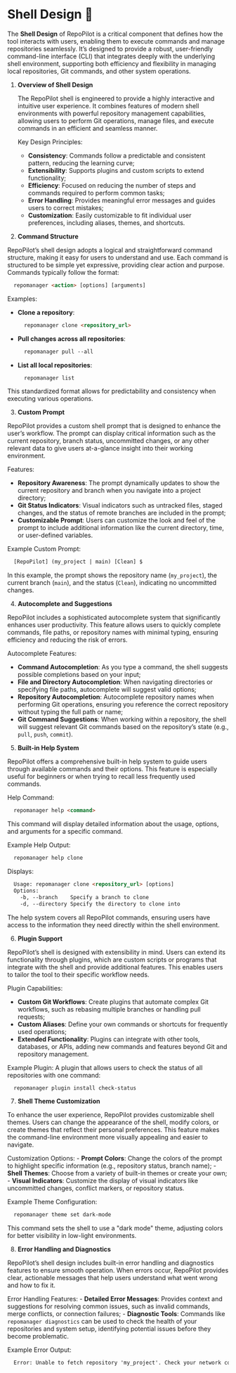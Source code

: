 # Shell Design 🐚

The **Shell Design** of RepoPilot is a critical component that defines how the tool interacts with users, enabling them to execute commands and manage repositories seamlessly. 
It’s designed to provide a robust, user-friendly command-line interface (CLI) that integrates deeply with the underlying shell environment, supporting both efficiency 
and flexibility in managing local repositories, Git commands, and other system operations.

1. **Overview of Shell Design**
   
   The RepoPilot shell is engineered to provide a highly interactive and intuitive user experience. It combines features of modern shell environments with powerful repository management capabilities,
   allowing users to perform Git operations, manage files, and execute commands in an efficient and seamless manner.

   Key Design Principles:
   - **Consistency**: Commands follow a predictable and consistent pattern, reducing the learning curve;
   - **Extensibility**: Supports plugins and custom scripts to extend functionality;
   - **Efficiency**: Focused on reducing the number of steps and commands required to perform common tasks;
   - **Error Handling**: Provides meaningful error messages and guides users to correct mistakes;
   - **Customization**: Easily customizable to fit individual user preferences, including aliases, themes, and shortcuts.
   
2. **Command Structure**

  RepoPilot’s shell design adopts a logical and straightforward command structure, making it easy for users to understand and use. Each command is structured to be simple yet expressive, providing clear action and purpose. 
  Commands typically follow the format:
  ```html
    repomanager <action> [options] [arguments]
  ```

  Examples:
  - **Clone a repository**:
    ```html
      repomanager clone <repository_url>
    ```
  - **Pull changes across all repositories**:
    ```html
      repomanager pull --all
    ```
  - **List all local repositories**:
    ```html
      repomanager list
    ```
  This standardized format allows for predictability and consistency when executing various operations.

3. **Custom Prompt**
  
  RepoPilot provides a custom shell prompt that is designed to enhance the user’s workflow. The prompt can display critical information such as the current repository, branch status, uncommitted changes, 
  or any other relevant data to give users at-a-glance insight into their working environment.
  
  Features:
  
  - **Repository Awareness**: The prompt dynamically updates to show the current repository and branch when you navigate into a project directory;
  - **Git Status Indicators**: Visual indicators such as untracked files, staged changes, and the status of remote branches are included in the prompt;
  - **Customizable Prompt**: Users can customize the look and feel of the prompt to include additional information like the current directory, time, or user-defined variables.
  
  Example Custom Prompt:
  ```html
    [RepoPilot] (my_project | main) [Clean] $
  ```
  In this example, the prompt shows the repository name (``` my_project ```), the current branch (``` main ```), and the status (``` Clean ```), indicating no uncommitted changes.
  
4. **Autocomplete and Suggestions**

  RepoPilot includes a sophisticated autocomplete system that significantly enhances user productivity. This feature allows users to quickly complete commands, file paths, 
  or repository names with minimal typing, ensuring efficiency and reducing the risk of errors.
  
  Autocomplete Features:
  - **Command Autocompletion**: As you type a command, the shell suggests possible completions based on your input;
  - **File and Directory Autocompletion**: When navigating directories or specifying file paths, autocomplete will suggest valid options;
  - **Repository Autocompletion**: Autocomplete repository names when performing Git operations, ensuring you reference the correct repository without typing the full path or name;
  - **Git Command Suggestions**: When working within a repository, the shell will suggest relevant Git commands based on the repository’s state (e.g., ``` pull ```, ``` push ```, ``` commit ```).
  
5. **Built-in Help System**

  RepoPilot offers a comprehensive built-in help system to guide users through available commands and their options. 
  This feature is especially useful for beginners or when trying to recall less frequently used commands.

  Help Command:
  ```html
    repomanager help <command>
  ```
  This command will display detailed information about the usage, options, and arguments for a specific command.

  Example Help Output:
  ```html
    repomanager help clone
  ```
  Displays:
  ```html
    Usage: repomanager clone <repository_url> [options]
    Options:
      -b, --branch    Specify a branch to clone
      -d, --directory Specify the directory to clone into
  ```
  The help system covers all RepoPilot commands, ensuring users have access to the information they need directly within the shell environment.

6. **Plugin Support**
  
  RepoPilot’s shell is designed with extensibility in mind. Users can extend its functionality through plugins, which are custom scripts or programs that integrate with the shell and provide additional features. 
  This enables users to tailor the tool to their specific workflow needs.
  
  Plugin Capabilities:
  - **Custom Git Workflows**: Create plugins that automate complex Git workflows, such as rebasing multiple branches or handling pull requests;
  - **Custom Aliases**: Define your own commands or shortcuts for frequently used operations;
  - **Extended Functionality**: Plugins can integrate with other tools, databases, or APIs, adding new commands and features beyond Git and repository management.

  Example Plugin:
  A plugin that allows users to check the status of all repositories with one command:
  ```html
    repomanager plugin install check-status
  ```
  
7. **Shell Theme Customization**

  To enhance the user experience, RepoPilot provides customizable shell themes. Users can change the appearance of the shell, modify colors, or create themes that reflect their personal preferences. 
  This feature makes the command-line environment more visually appealing and easier to navigate.

  Customization Options:
    - **Prompt Colors**: Change the colors of the prompt to highlight specific information (e.g., repository status, branch name);
    - **Shell Themes**: Choose from a variety of built-in themes or create your own;
    - **Visual Indicators**: Customize the display of visual indicators like uncommitted changes, conflict markers, or repository status.

  Example Theme Configuration:
  ```html
    repomanager theme set dark-mode
  ```
  This command sets the shell to use a "dark mode" theme, adjusting colors for better visibility in low-light environments.
  
8. **Error Handling and Diagnostics**

  RepoPilot’s shell design includes built-in error handling and diagnostics features to ensure smooth operation. 
  When errors occur, RepoPilot provides clear, actionable messages that help users understand what went wrong and how to fix it.

  Error Handling Features:
    - **Detailed Error Messages**: Provides context and suggestions for resolving common issues, such as invalid commands, merge conflicts, or connection failures;
    - **Diagnostic Tools**: Commands like ``` repomanager diagnostics ``` can be used to check the health of your repositories and system setup, identifying potential issues before they become problematic.

  Example Error Output:
  ```html
    Error: Unable to fetch repository 'my_project'. Check your network connection or verify the repository URL.
  ```
